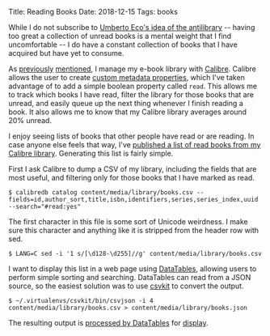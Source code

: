 Title: Reading Books
Date: 2018-12-15
Tags: books

While I do not subscribe to [Umberto Eco's idea of the antilibrary](https://www.brainpickings.org/2015/03/24/umberto-eco-antilibrary/) -- having too great a collection of unread books is a mental weight that I find uncomfortable -- I do have a constant collection of books that I have acquired but have yet to consume.

As [previously](/2018/11/ebooks/) [mentioned](/2018/11/vanity-covers/), I manage my e-book library with [Calibre](https://calibre-ebook.com/). Calibre allows the user to create [custom metadata properties](http://blog.calibre-ebook.com/2011/11/calibre-custom-columns.html), which I've taken advantage of to add a simple boolean property called `read`. This allows me to track which books I have read, filter the library for those books that are unread, and easily queue up the next thing whenever I finish reading a book. It also allows me to know that my Calibre library averages around 20% unread.

I enjoy seeing lists of books that other people have read or are reading. In case anyone else feels that way, I've [published a list of read books from my Calibre library](/books/). Generating this list is fairly simple.

First I ask Calibre to dump a CSV of my library, including the fields that are most useful, and filtering only for those books that I have marked as read.

    $ calibredb catalog content/media/library/books.csv --fields=id,author_sort,title,isbn,identifiers,series,series_index,uuid --search="#read:yes"

The first character in this file is some sort of Unicode weirdness. I make sure this character and anything like it is stripped from the header row with sed.

    $ LANG=C sed -i '1 s/[\d128-\d255]//g' content/media/library/books.csv

I want to display this list in a web page using [DataTables](https://datatables.net/), allowing users to perform simple sorting and searching. DataTables can read from a JSON source, so the easiest solution was to use [csvkit](https://csvkit.readthedocs.io/) to convert the output.

    $ ~/.virtualenvs/csvkit/bin/csvjson -i 4 content/media/library/books.csv > content/media/library/books.json

The resulting output is [processed by DataTables](https://datatables.net/examples/ajax/custom_data_flat.html) for [display](/books/).
